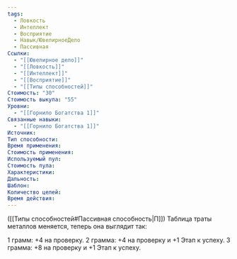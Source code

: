 ```yaml
---
tags:
  - Ловкость
  - Интеллект
  - Восприятие
  - Навык/ЮвелирноеДело
  - Пассивная
Ссылки:
  - "[[Ювелирное дело]]"
  - "[[Ловкость]]"
  - "[[Интеллект]]"
  - "[[Восприятие]]"
  - "[[Типы способностей]]"
Стоимость: "30"
Стоимость выкупа: "55"
Уровни:
  - "[[Горнило Богатства 1]]"
Связанные навыки:
  - "[[Горнило Богатства 1]]"
Источник:
Тип способности:
Время применения:
Стоимость применения:
Используемый пул:
Стоимость пула:
Характеристики:
Дальность:
Шаблон:
Количество целей:
Время действия:
---
```

([[Типы способностей#Пассивная способность|П]]) Таблица траты металлов меняется, теперь она выглядит так:

1 грамм: +4 на проверку.
2 грамма: +4 на проверку и +1 Этап к успеху. 
3 грамма: +8 на проверку и +1 Этап к успеху.